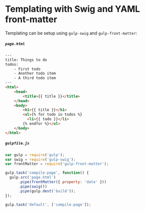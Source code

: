 <!-- front-matter
id: templating-with-swig-and-yaml-front-matter
title: Templating with Swig and YAML front-matter
-->

# Templating with Swig and YAML front-matter
Templating can be setup using `gulp-swig` and `gulp-front-matter`:

##### `page.html`

```html
---
title: Things to do
todos:
    - First todo
    - Another todo item
    - A third todo item
---
<html>
    <head>
        <title>{{ title }}</title>
    </head>
    <body>
        <h1>{{ title }}</h1>
        <ul>{% for todo in todos %}
          <li>{{ todo }}</li>
        {% endfor %}</ul>
    </body>
</html>
```

##### `gulpfile.js`

```js
var gulp = require('gulp');
var swig = require('gulp-swig');
var frontMatter = require('gulp-front-matter');

gulp.task('compile-page', function() {
  gulp.src('page.html')
      .pipe(frontMatter({ property: 'data' }))
      .pipe(swig())
      .pipe(gulp.dest('build'));
});

gulp.task('default', ['compile-page']);
```
